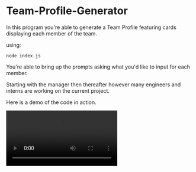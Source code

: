 # Team-Profile-Generator

In this program you're able to generate a Team Profile featuring cards displaying each member of the team.

using:

`
node index.js
`

You're able to bring up the prompts asking what you'd like to input for each member. 

Starting with the manager then thereafter however many engineers and interns are working on the current project.


Here is a demo of the code in action.

![gif displaying the functionality of the program](./src/preview.mp4)